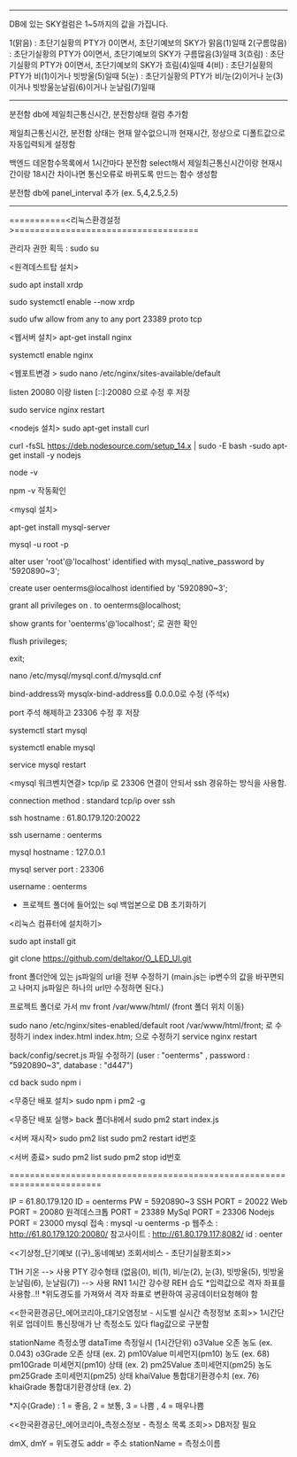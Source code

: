 -----------------------------------
DB에 있는 SKY컬럼은 
1~5까지의 값을 가집니다.

1(맑음) : 초단기실황의 PTY가 0이면서, 초단기예보의 SKY가 맑음(1)일때
2(구름많음) : 초단기실황의 PTY가 0이면서, 초단기예보의 SKY가 구름많음(3)일때
3(흐림) : 초단기실황의 PTY가 0이면서, 초단기예보의 SKY가 흐림(4)일때
4(비) : 초단기실황의 PTY가 비(1)이거나 빗방울(5)일때
5(눈) : 초단기실황의 PTY가 비/눈(2)이거나 눈(3)이거나 빗방울눈날림(6)이거나 눈날림(7)일때

-------------------

분전함 db에
제일최근통신시간, 분전함상태 컬럼 추가함

제일최근통신시간, 분전함 상태는 현재 알수없으니까 현재시간, 정상으로 디폴트값으로 자동입력되게 설정함

백엔드 데몬함수목록에서 1시간마다 분전함 select해서 제일최근통신시간이랑 현재시간이랑 18시간 차이나면 통신오류로 바뀌도록 만드는 함수 생성함

분전함 db에 panel_interval 추가 (ex. 5,4,2.5,2.5)



----------------------------------

===========<리눅스환경설정>====================================

관리자 권한 획득 : sudo su

<원격데스트탑 설치>

sudo apt install xrdp

sudo systemctl enable --now xrdp

sudo ufw allow from any to any port 23389 proto tcp

<웹서버 설치>
apt-get install nginx

systemctl enable nginx

<웹포트변경 >
sudo nano /etc/nginx/sites-available/default

listen 20080 이랑 listen [::]:20080 으로 수정 후 저장

sudo service nginx restart

<nodejs 설치>
sudo apt-get install curl

curl -fsSL https://deb.nodesource.com/setup_14.x | sudo -E bash -sudo apt-get install -y nodejs

node -v

npm -v 작동확인

<mysql 설치>

apt-get install mysql-server

mysql -u root -p

alter user 'root'@'localhost' identified with mysql_native_password by '5920890~3';

create user oenterms@localhost identified by '5920890~3';

grant all privileges on *.* to oenterms@localhost;

show grants for 'oenterms'@'localhost'; 로 권한 확인

flush privileges;

exit;

nano /etc/mysql/mysql.conf.d/mysqld.cnf

bind-address와 mysqlx-bind-address를 0.0.0.0로 수정 (주석x)

port 주석 해제하고 23306 수정 후 저장

systemctl start mysql

systemctl enable mysql

service mysql restart

<mysql 워크벤치연결> tcp/ip 로 23306 연결이 안되서 ssh 경유하는 방식을 사용함.

connection method : standard tcp/ip over ssh

ssh hostname : 61.80.179.120:20022

ssh username : oenterms

mysql hostname : 127.0.0.1

mysql server port : 23306

username : oenterms

+ 프로젝트 폴더에 들어있는 sql 백업본으로 DB 초기화하기


<리눅스 컴퓨터에 설치하기>

sudo apt install git

git clone https://github.com/deltakor/O_LED_UI.git

front 폴더안에 있는 js파일의 url을 전부 수정하기 (main.js는 ip변수의 값을 바꾸면되고 나머지 js파일은 하나의 url만 수정하면 된다.)

프로젝트 폴더로 가서
mv front /var/www/html/
(front 폴더 위치 이동)

sudo nano /etc/nginx/sites-enabled/default
root /var/www/html/front; 로 수정하기
index index.html index.htm; 으로 수정하기
service nginx restart

back/config/secret.js 파일 수정하기
(user : "oenterms" , password : "5920890~3", database : "d447")

cd back
sudo npm i


<무중단 배포 설치>
sudo npm i pm2 -g

<무중단 배포 실행>
back 폴더내에서
sudo pm2 start index.js

<서버 재시작>
sudo pm2 list
sudo pm2 restart id번호

<서버 종료>
sudo pm2 list
sudo pm2 stop id번호


========================================================================

IP = 61.80.179.120
ID = oenterms
PW = 5920890~3
SSH PORT =  20022
Web PORT =  20080
원격데스크톱 PORT = 23389
MySql PORT = 23306
Nodejs PORT = 23000
mysql 접속 : mysql -u oenterms -p
웹주소 :  http://61.80.179.120:20080/
참고사이트 : http://61.80.179.117:8082/
id : oenter


<<기상청_단기예보 ((구)_동네예보) 조회서비스 - 초단기실황조회>>

T1H 기온 --> 사용
PTY 강수형태 (없음(0), 비(1), 비/눈(2), 눈(3), 빗방울(5), 빗방울눈날림(6), 눈날림(7))   --> 사용
RN1 1시간 강수량
REH 습도
*입력값으로 격자 좌표를 사용함..!!
*위도경도를 가져와서 격자 좌표로 변환하여 공공데이터요청해야 함


<<한국환경공단_에어코리아_대기오염정보 - 시도별 실시간 측정정보 조회>>
1시간단위로 업데이트
통신장애가 난 측정소도 있다 flag값으로 구분함


stationName 측정소명
dataTime 측정일시 (1시간단위)
o3Value 오존 농도 (ex. 0.043)
o3Grade 오존 상태 (ex. 2)
pm10Value 미세먼지(pm10) 농도 (ex. 68)
pm10Grade 미세먼지(pm10) 상태 (ex. 2)
pm25Value 초미세먼지(pm25) 농도
pm25Grade 초미세먼지(pm25) 상태
khaiValue 통합대기환경수치 (ex. 76)
khaiGrade 통합대기환경상태 (ex. 2)

*지수(Grade) : 1 = 좋음, 2 = 보통, 3 = 나쁨 , 4  = 매우나쁨


<<한국환경공단_에어코리아_측정소정보 - 측정소 목록 조회>>
DB저장 필요

dmX, dmY = 위도경도
addr = 주소
stationName = 측정소이름
